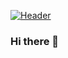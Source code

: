 [![Header](https://raw.githubusercontent.com/MartinHeinz/<OWNER>/<OWNER>/readme_header.png "Header")](https://www.google.com/url?sa=i&url=https%3A%2F%2Ftenor.com%2Fview%2Fwe-are-anonymous-we-are-legion-we-do-not-forget-expect-us-vfor-vendetta-gif-16395226&psig=AOvVaw1OAEzIK3a-qEFw1294f5Ot&ust=1617645162204000&source=images&cd=vfe&ved=0CAIQjRxqFwoTCJCwiv2T5e8CFQAAAAAdAAAAABAY)

### Hi there 👋

<!--
**khansaad1275/khansaad1275** is a ✨ _special_ ✨ repository because its `README.md` (this file) appears on your GitHub profile.

Here are some ideas to get you started:

- 🔭 I’m currently working on ...
- 🌱 I’m currently learning ...
- 👯 I’m looking to collaborate on ...
- 🤔 I’m looking for help with ...
- 💬 Ask me about ...
- 📫 How to reach me: ...
- 😄 Pronouns: ...
- ⚡ Fun fact: ...
-->
